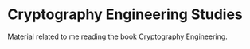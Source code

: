# Cryptography Engineering Studies
Material related to me reading the book Cryptography Engineering.
